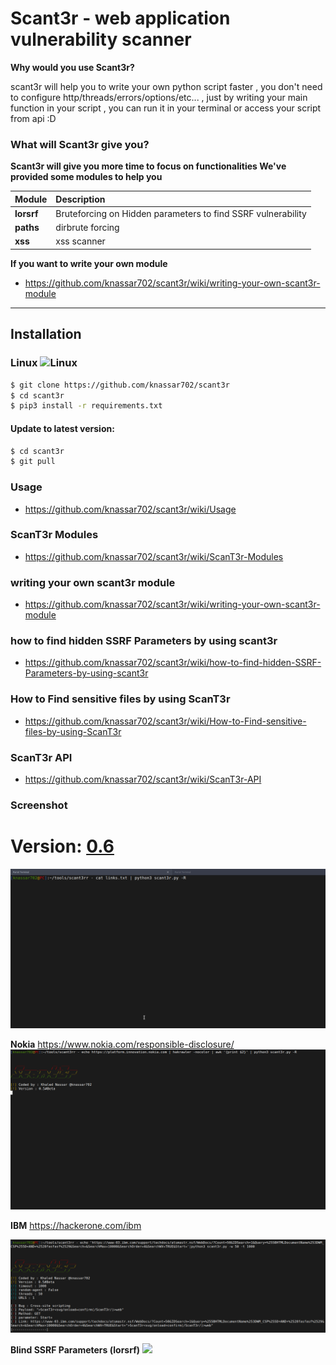 # Scant3r - web application vulnerability scanner

**Why would you use Scant3r?**

scant3r will help you to write your own python script faster , you don't need to configure http/threads/errors/options/etc... , just by writing your main function in your script , you can run it in your terminal or access your script from api :D

### What will Scant3r give you?

**Scant3r will give you more time to focus on functionalities We've provided some modules to help you**

| Module              | Description                   |
| :-------------    | :-------------                |
| **lorsrf** | Bruteforcing on Hidden parameters to find SSRF vulnerability |
| **paths** | dirbrute forcing|
| **xss** | xss scanner|

**If you want to write your own module**
* https://github.com/knassar702/scant3r/wiki/writing-your-own-scant3r-module

***
## Installation

### Linux ![Linux](http://icons.iconarchive.com/icons/dakirby309/simply-styled/32/OS-Linux-icon.png)

```bash
$ git clone https://github.com/knassar702/scant3r
$ cd scant3r
$ pip3 install -r requirements.txt
```

#### Update to latest version:
```bash
$ cd scant3r
$ git pull
```
### Usage
* https://github.com/knassar702/scant3r/wiki/Usage

### ScanT3r Modules
* https://github.com/knassar702/scant3r/wiki/ScanT3r-Modules

### writing your own scant3r module
* https://github.com/knassar702/scant3r/wiki/writing-your-own-scant3r-module

### how to find hidden SSRF Parameters by using scant3r
* https://github.com/knassar702/scant3r/wiki/how-to-find-hidden-SSRF-Parameters-by-using-scant3r

### How to Find sensitive files by using ScanT3r
* https://github.com/knassar702/scant3r/wiki/How-to-Find-sensitive-files-by-using-ScanT3r

### ScanT3r API
* https://github.com/knassar702/scant3r/wiki/ScanT3r-API


### Screenshot 

# Version: [0.6](https://github.com/knassar702/scant3r/releases/tag/0.6)

![](.src/all.gif)

**Nokia** https://www.nokia.com/responsible-disclosure/
![](.src/nokia.gif)

**IBM** https://hackerone.com/ibm

![](.src/ibm.png)

**Blind SSRF Parameters (lorsrf)**
![](https://raw.githubusercontent.com/knassar702/scant3r/master/images/ssrf.gif)
